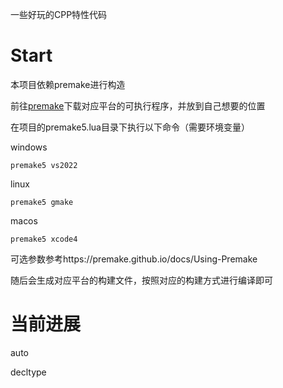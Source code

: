 一些好玩的CPP特性代码

# Start
本项目依赖premake进行构造

前往[premake](https://premake.github.io/download)下载对应平台的可执行程序，并放到自己想要的位置

在项目的premake5.lua目录下执行以下命令（需要环境变量）

windows

```premake5 vs2022```

linux

```premake5 gmake```

macos

```premake5 xcode4```

可选参数参考https://premake.github.io/docs/Using-Premake

随后会生成对应平台的构建文件，按照对应的构建方式进行编译即可

# 当前进展

auto

decltype
